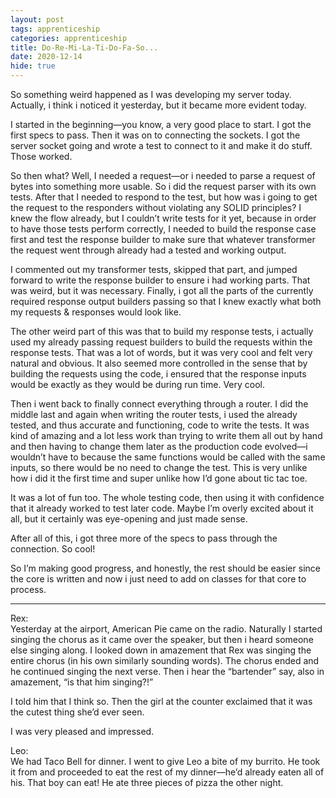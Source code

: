 ```yaml
---
layout: post 
tags: apprenticeship
categories: apprenticeship
title: Do-Re-Mi-La-Ti-Do-Fa-So...
date: 2020-12-14
hide: true
---
```


So something weird happened as I was developing my server today.  Actually, i think i noticed it yesterday, but it became more evident today.  

I started in the beginning—you know, a very good place to start.  I got the first specs to pass.  Then it was on to connecting the sockets.  I got the server socket going and wrote a test to connect to it and make it do stuff.  Those worked. 

So then what?  Well, I needed a request—or i needed to parse a request of bytes into something more usable.  So i did the request parser with its own tests.  After that I needed to respond to the test, but how was i going to get the request to the responders without violating any SOLID principles?  I knew the flow already, but I couldn’t write tests for it yet, because in order to have those tests perform correctly, I needed to build the response case first and test the response builder to make sure that whatever transformer the request went through already had a tested and working output.

I commented out my transformer tests, skipped that part, and jumped forward to write the response builder to ensure i had working parts.  That was weird, but it was necessary.  Finally, i got all the parts of the currently required response output builders passing so that I knew exactly what both my requests & responses would look like.

The other weird part of this was that to build my response tests, i actually used my already passing request builders to build the requests within the response tests.  That was a lot of words, but it was very cool and felt very natural and obvious.  It also seemed more controlled in the sense that by building the requests using the code, i ensured that the response inputs would be exactly as they would be during run time.  Very cool.  

Then i went back to finally connect everything through a router.  I did the middle last and again when writing the router tests, i used the already tested, and thus accurate and functioning, code to write the tests.  It was kind of amazing and a lot less work than trying to write them all out by hand and then having to change them later as the production code evolved—i wouldn’t have to because the same functions would be called with the same inputs, so there would be no need to change the test.  This is very unlike how i did it the first time and super unlike how I’d gone about tic tac toe.  

It was a lot of fun too.  The whole testing code, then using it with confidence that it already worked to test later code.  Maybe I’m overly excited about it all, but it certainly was eye-opening and just made sense.   

After all of this, i got three more of the specs to pass through the connection.  So cool!  

So I’m making good progress, and honestly, the rest should be easier since the core is written and now i just need to add on classes for that core to process.

***
Rex:  
Yesterday at the airport, American Pie came on the radio.  Naturally I started singing the chorus as it came over the speaker, but then i heard someone else singing along.  I looked down in amazement that Rex was singing the entire chorus (in his own similarly sounding words).  The chorus ended and he continued singing the next verse.  Then i hear the “bartender” say, also in amazement, “is that him singing?!”

I told him that I think so.  Then the girl at the counter exclaimed that it was the cutest thing she’d ever seen.

I was very pleased and impressed.

Leo:  
We had Taco Bell for dinner.  I went to give Leo a bite of my burrito.  He took it from and proceeded to eat the rest of my dinner—he’d already eaten all of his.  That boy can eat!  He ate three pieces of pizza the other night.  
